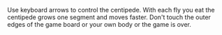 Use keyboard arrows to control the centipede. With each fly you eat the centipede grows one segment and moves faster. Don't touch the outer edges of the game board or your own body or the game is over.